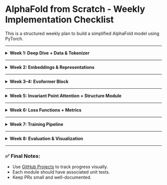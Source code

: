 # AlphaFold from Scratch - Weekly Implementation Checklist

This is a structured weekly plan to build a simplified AlphaFold model using PyTorch.

---

<details>
<summary><strong>Week 1: Deep Dive + Data & Tokenizer</strong></summary>

- [ ] Read the AlphaFold2 paper (DeepMind) and OpenFold repo
- [ ] Create repo structure and `README.md` with architecture overview
- [ ] Implement `sequence_tokenizer.py`
  - [ ] `tokenize_sequence(seq)` → list of indices
  - [ ] `detokenize(indices)` → sequence string
- [ ] Implement `dataset.py`
  - [ ] Parse FASTA + PDB files
  - [ ] Extract N, CA, C coordinates
  - [ ] Normalize protein structure
  - [ ] Add dummy MSA loader stub

</details>

---

<details>
<summary><strong>Week 2: Embeddings & Representations</strong></summary>

- [ ] Implement `sequence_embedding.py`
  - [ ] Learnable amino acid embedding
  - [ ] Positional encodings
- [ ] Implement `pair_embedding.py`
  - [ ] Outer product of sequence embeddings
  - [ ] Relative positional encodings
- [ ] Write unit tests for embeddings
- [ ] Create a notebook to visualize embeddings and shapes

</details>

---

<details>
<summary><strong>Week 3–4: Evoformer Block</strong></summary>

- [ ] Implement triangle multiplication (`triangle_multiplication.py`)
  - [ ] Incoming + outgoing modules
- [ ] Implement triangle attention (`triangle_attention.py`)
  - [ ] Start + end modules
- [ ] Implement pair transition MLP
- [ ] Combine into `evoformer_block.py` with residuals & layer norms
- [ ] Stack multiple blocks into `evoformer.py`
- [ ] Write shape/unit tests for each block

</details>

---

<details>
<summary><strong>Week 5: Invariant Point Attention + Structure Module</strong></summary>

- [ ] Implement IPA (`ipa_attention.py`)
  - [ ] SE(3) point attention mechanism
- [ ] Implement `structure_module.py`
  - [ ] Convert pair features to torsion angles
  - [ ] Reconstruct 3D coordinates
- [ ] Visualize predicted backbone structure

</details>

---

<details>
<summary><strong>Week 6: Loss Functions + Metrics</strong></summary>

- [ ] Implement `losses.py`
  - [ ] FAPE (Frame Aligned Point Error)
  - [ ] L2 loss on atom positions
  - [ ] Distogram bin classification loss
  - [ ] Torsion angle loss
- [ ] Implement `metrics.py`
  - [ ] RMSD metric
  - [ ] Distogram accuracy metric

</details>

---

<details>
<summary><strong>Week 7: Training Pipeline</strong></summary>

- [ ] Implement `train.py`
  - [ ] Evoformer → Structure → Loss
  - [ ] Optimizer & learning rate scheduler
  - [ ] Checkpointing & resume
- [ ] Train on toy proteins (10–20 residues)
- [ ] Log training loss, RMSD, distogram samples

</details>

---

<details>
<summary><strong>Week 8: Evaluation & Visualization</strong></summary>

- [ ] Create `visualize_predictions.ipynb`
  - [ ] Plot predicted vs true backbone
  - [ ] Plot distogram predictions
- [ ] Compare predictions from multiple checkpoints
- [ ] Update `README.md` with:
  - [ ] Architecture diagram
  - [ ] Sample predictions
  - [ ] Final training curves

</details>

---

### ✅ Final Notes:
- Use [GitHub Projects](https://docs.github.com/en/issues/planning-and-tracking-with-projects/learning-about-projects/about-projects) to track progress visually.
- Each module should have associated unit tests.
- Keep PRs small and well-documented.
